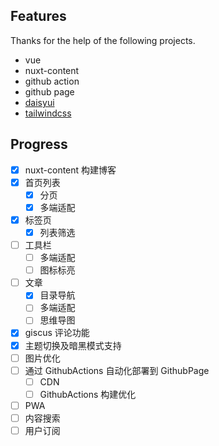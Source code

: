 ## Features

Thanks for the help of the following projects.

- vue
- nuxt-content
- github action
- github page
- [daisyui](https://github.com/saadeghi/daisyui)
- [tailwindcss](https://tailwindcss.com/)

## Progress

- [x] nuxt-content 构建博客
- [x] 首页列表
  - [x] 分页
  - [x] 多端适配
- [x] 标签页
  - [x] 列表筛选
- [ ] 工具栏
  - [ ] 多端适配
  - [ ] 图标标亮
- [ ] 文章
  - [x] 目录导航
  - [ ] 多端适配
  - [ ] 思维导图
- [x] giscus 评论功能
- [x] 主题切换及暗黑模式支持
- [ ] 图片优化
- [ ] 通过  GithubActions 自动化部署到 GithubPage
  - [ ] CDN
  - [ ] GithubActions 构建优化
- [ ] PWA
- [ ] 内容搜索
- [ ] 用户订阅 